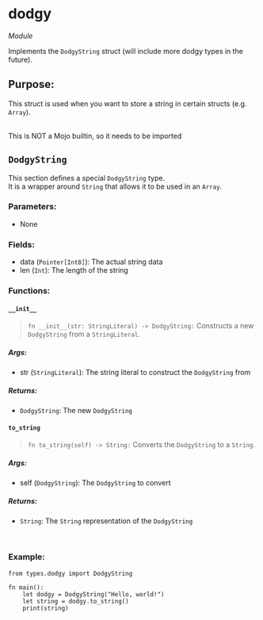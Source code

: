 # dodgy
*Module*
<br>

Implements the `DodgyString` struct (will include more dodgy types in the future).

## **Purpose:**

This struct is used when you want to store a string in certain structs (e.g. `Array`).

<br>
This is NOT a Mojo builtin, so it needs to be imported
<br>

## `DodgyString`
This section defines a special `DodgyString` type.
<br>
It is a wrapper around `String` that allows it to be used in an `Array`.

### **Parameters:**
 - None

### **Fields:**
 - data (`Pointer[Int8]`): The actual string data
 - len (`Int`): The length of the string

### **Functions:**

#### `__init__`
> `fn __init__(str: StringLiteral) -> DodgyString:`
Constructs a new `DodgyString` from a `StringLiteral`.

##### **Args:**
 - str (`StringLiteral`): The string literal to construct the `DodgyString` from

##### **Returns:**
 - `DodgyString`: The new `DodgyString`

#### `to_string`
> `fn to_string(self) -> String:`
Converts the `DodgyString` to a `String`.

##### **Args:**
 - self (`DodgyString`): The `DodgyString` to convert

##### **Returns:**
 - `String`: The `String` representation of the `DodgyString`

<br>

### **Example:**
```mojo
from types.dodgy import DodgyString

fn main():
    let dodgy = DodgyString("Hello, world!")
    let string = dodgy.to_string()
    print(string)
```
